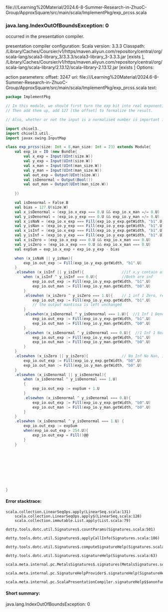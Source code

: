 file://<HOME>/Learning%20Material/2024.6-8-Summer-Research-in-ZhuoC-Group/ApproxSquare/src/main/scala/ImplementPkg/exp_prcss.scala
### java.lang.IndexOutOfBoundsException: 0

occurred in the presentation compiler.

presentation compiler configuration:
Scala version: 3.3.3
Classpath:
<HOME>/Library/Caches/Coursier/v1/https/maven.aliyun.com/repository/central/org/scala-lang/scala3-library_3/3.3.3/scala3-library_3-3.3.3.jar [exists ], <HOME>/Library/Caches/Coursier/v1/https/maven.aliyun.com/repository/central/org/scala-lang/scala-library/2.13.12/scala-library-2.13.12.jar [exists ]
Options:



action parameters:
offset: 3247
uri: file://<HOME>/Learning%20Material/2024.6-8-Summer-Research-in-ZhuoC-Group/ApproxSquare/src/main/scala/ImplementPkg/exp_prcss.scala
text:
```scala
package ImplementPkg

// In this module, we should first turn the exp bit into real exponential
// Then add them up, add 127 [the offset] to formalize the result.

// Also, whether or not the input is a normalised number is important in this module.

import chisel3._
import chisel3.util._
import javax.swing.InputMap

class exp_prcss(size: Int = 8,man_size: Int = 23) extends Module{
	val exp_io = IO (new Bundle{
		val x_exp = Input(UInt(size.W))
		val y_exp = Input(UInt(size.W))
		val x_man = Input(UInt(man_size.W))
		val y_man = Input(UInt(man_size.W))
		val out_exp = Output(UInt(size.W))
		val isDenormal = Output(Bool())
		val out_man = Output(UInt(man_size.W))
		
	})

	val isDenormal = False.B
	val bias = 127.U(size.W)
	val x_isDenormal = (exp_io.x_exp === 0.U && exp_io.x_man =/= 0.U)
	val y_isDenormal = (exp_io.y_exp === 0.U && exp_io.y_man =/= 0.U)
	val x_isNaN = (exp_io.x_exp === Fill(exp_io.y_exp.getWidth, "b1".U) && exp_io.x_man =/= 0.U)
	val y_isNan = (exp_io.y_exp === Fill(exp_io.y_exp.getWidth, "b1".U) && exp_io.y_man =/= 0.U)
	val x_isInf = (exp_io.x_exp === Fill(exp_io.y_exp.getWidth, "b1".U) && exp_io.x_man === 0.U)
	val y_isInf = (exp_io.y_exp === Fill(exp_io.y_exp.getWidth, "b1".U) && exp_io.y_man === 0.U)
	val x_isZero = (exp_io.x_exp === 0.U && exp_io.x_man === 0.U)
	val y_isZero = (exp_io.x_exp === 0.U && exp_io.x_man === 0.U)
	val expSum = exp_io.x_exp + exp_io.y_exp - bias

	when (x_isNaN || y_isNan){
		exp_io.out_exp := Fill(exp_io.y_exp.getWidth, "b1".U)
	}
	.elsewhen (x_isInf || y_isInf){					//if x,y contain at least one Infinite number
		when (x_isInf ^ y_isInf === 0.U){			//Both are inf
			exp_io.out_exp := Fill(exp_io.y_exp.getWidth, "b1".U)
			exp_io.out_man := Fill(exp_io.y_man.getWidth, "b0".U)
		}
		.elsewhen (x_isZero ^ y_isZero === 1.U){	// 1 inf 1 Zero, result is Nan
			exp_io.out_exp := Fill(exp_io.y_exp.getWidth, "b1".U)
			// the output mantissa is left unchanged
		}								
		.elsewhen(x_isDenormal ^ y_isDenormal === 1.U){  //1 Inf 1 Denormal, result is Inf
			exp_io.out_exp := Fill(exp_io.y_exp.getWidth, "b1".U)
			exp_io.out_man := Fill(exp_io.y_man.getWidth, "b0".U)
		}
		.elsewhen (x_isDenormal ^ y_isDenormal === 0.U){  //1 Inf 1 Normal, result is Inf
			exp_io.out_exp := Fill(exp_io.y_exp.getWidth, "b1".U)
			exp_io.out_man := Fill(exp_io.y_man.getWidth, "b0".U)
		} 
	}
	.elsewhen (x_isZero || y_isZero){				// No Inf No Nan, if contains at least one zero, the result is zero
		exp_io.out_exp := Fill(exp_io.y_exp.getWidth, "b0".U)
		exp_io.out_man := Fill(exp_io.y_man.getWidth, "b0".U)
	}	
	.elsewhen (x_isDenormal || y_isDenormal){							//No Inf, NaN or Zero, if contains at least one Denormal.
		when (x_isDenormal ^ y_isDenormal === 1.U)						//Only one denormal, the result is expsum + 1
		{
			exp_io.out_exp := expSum + 1.U
		}
		.elsewhen (x_isDenormal ^ y_isDenormal === 0.U){				//Two denormal, the result is 0
			exp_io.out_exp := Fill(exp_io.y_exp.getWidth, "b0".U)
			exp_io.out_man := Fill(exp_io.y_man.getWidth, "b0".U)
		}
	}
	.elsewhen (x_isDenormal ^ y_isDenormal === 1.U) {					// No denormal and the denormal number is even, so there are two normal number
		exp_io.out_exp := expSum
		when(exp_io.out_exp > 254.U){
			exp_io.out_exp = Fill()@@
		}
	}

									
	

	
	


	
}  

```



#### Error stacktrace:

```
scala.collection.LinearSeqOps.apply(LinearSeq.scala:131)
	scala.collection.LinearSeqOps.apply$(LinearSeq.scala:128)
	scala.collection.immutable.List.apply(List.scala:79)
	dotty.tools.dotc.util.Signatures$.countParams(Signatures.scala:501)
	dotty.tools.dotc.util.Signatures$.applyCallInfo(Signatures.scala:186)
	dotty.tools.dotc.util.Signatures$.computeSignatureHelp(Signatures.scala:94)
	dotty.tools.dotc.util.Signatures$.signatureHelp(Signatures.scala:63)
	scala.meta.internal.pc.MetalsSignatures$.signatures(MetalsSignatures.scala:17)
	scala.meta.internal.pc.SignatureHelpProvider$.signatureHelp(SignatureHelpProvider.scala:51)
	scala.meta.internal.pc.ScalaPresentationCompiler.signatureHelp$$anonfun$1(ScalaPresentationCompiler.scala:426)
```
#### Short summary: 

java.lang.IndexOutOfBoundsException: 0